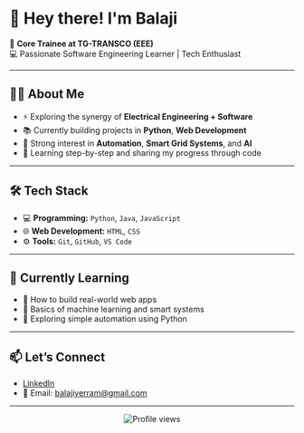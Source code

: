 # 👋 Hey there! I'm Balaji

🔌 **Core Trainee at TG-TRANSCO (EEE)**  
💻 Passionate Software Engineering Learner | Tech Enthusiast

---

## 🙋‍♂️ About Me

- ⚡ Exploring the synergy of **Electrical Engineering + Software**
- 📚 Currently building projects in **Python**, **Web Development**
- 🤖 Strong interest in **Automation**, **Smart Grid Systems**, and **AI**
- 🚀 Learning step-by-step and sharing my progress through code

---

## 🛠 Tech Stack

- 💻 **Programming:** `Python`, `Java`, `JavaScript`
- 🌐 **Web Development:** `HTML`, `CSS`
- ⚙️ **Tools:** `Git`, `GitHub`, `VS Code`

---

## 🌱 Currently Learning

- 🔧 How to build real-world web apps
- 🧠 Basics of machine learning and smart systems
- 🚀 Exploring simple automation using Python

---

## 📫 Let’s Connect

- [LinkedIn](https://www.linkedin.com/in/balaji-yerram-423176280/)  
- 📧 Email: balajiyerram@gmail.com

---

<p align="center">
  <img src="https://komarev.com/ghpvc/?username=your-github-username&label=Profile%20views&color=0e75b6&style=flat" alt="Profile views" />
</p>




